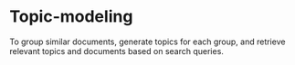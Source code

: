 # Topic-modeling
To group similar documents, generate topics for each group, and retrieve relevant topics and documents based on search queries.
